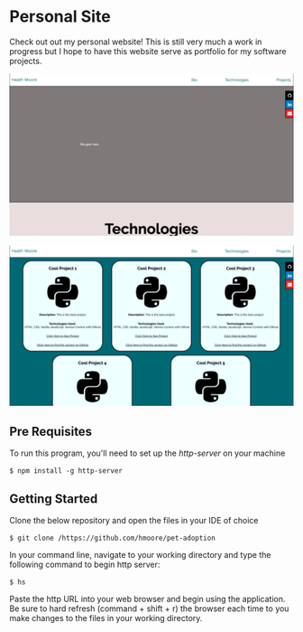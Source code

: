 # Personal Site

Check out out my personal website! This is still very much a work in progress but I hope to have this website serve as portfolio for my software projects.

![Image of Web-page.](https://raw.githubusercontent.com/HeathJHMoore/personal-bio-site/master/images/Screen%20Shot%202019-03-17%20at%2011.36.55%20AM.png "Screenshot of my webpage")

![Image of Web-page.](https://raw.githubusercontent.com/HeathJHMoore/personal-bio-site/master/images/Screen%20Shot%202019-03-17%20at%2011.37.19%20AM.png "Screenshot of my webpage")


## Pre Requisites
To run this program, you'll need to set up the _http-server_ on your machine

```
$ npm install -g http-server
```

## Getting Started

Clone the below repository and open the files in your IDE of choice
```
$ git clone /https://github.com/hmoore/pet-adoption
```

In your command line, navigate to your working directory and type the following command to begin http server:
```
$ hs
```

Paste the http URL into your web browser and begin using the application. Be sure to hard refresh (command + shift + r) the browser each time to you make changes to the files in your working directory.
